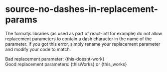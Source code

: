 # source-no-dashes-in-replacement-params

The formatjs libraries (as used as part of react-intl for example) do not
allow replacement parameters to contain a dash character in the name of
the parameter. If you got this error, simply rename your replacement
parameter and modify your code to match.

Bad replacement parameter: {this-doesnt-work}<br>
Good replacement parameters: {thisWorks}  or {this_works}